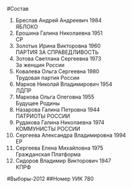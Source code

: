 #Состав
1. Бреслав Андрей Андреевич 1984   
    ЯБЛОКО
2. Ерошина Галина Николаевна 1951   
    СР
3. Золотых Ирина Викторовна 1960   
    ПАРТИЯ ЗА СПРАВЕДЛИВОСТЬ
4. Зотова Светлана Сергеевна 1973   
    За женщин России
5. Ковалева Ольга Сергеевна 1980   
    Трудовая партия России
6. Марков Николай Владимирович 1954   
    ЛДПР
7. Маркова Ольга Олеговна 1955   
    Будущее Родины
8. Назарова Галина Петровна 1944   
    ПАТРИОТЫ РОССИИ
9. Рудакова Галина Николаевна 1974   
    КОММУНИСТЫ РОССИИ
10. Сергеева Александра Владимировна 1994   
    ЕР
11. Сергеева Елена Михайловна 1975   
    Гражданская Платформа
12. Сидоров Владимир Викторович 1947   
    КПРФ

#Выборы-2012
##Номер УИК
780